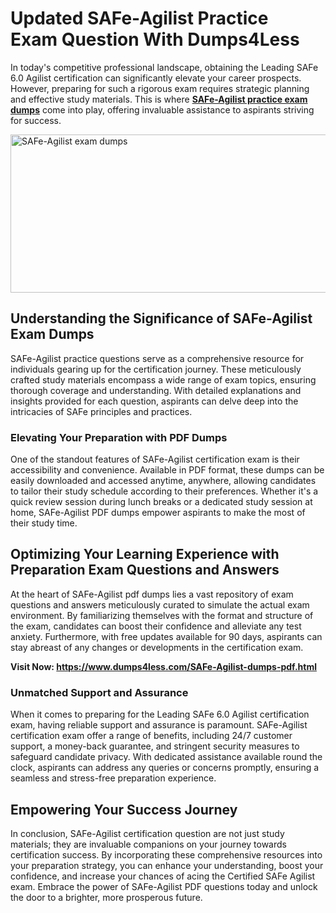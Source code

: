 <h1><strong>Updated SAFe-Agilist Practice Exam&nbsp;Question With Dumps4Less</strong></h1>
<p>In today's competitive professional landscape, obtaining the Leading SAFe 6.0 Agilist certification can significantly elevate your career prospects. However, preparing for such a rigorous exam requires strategic planning and effective study materials. This is where <a href="https://www.dumps4less.com/SAFe-Agilist-dumps-pdf.html"><strong>SAFe-Agilist practice exam dumps</strong></a> come into play, offering invaluable assistance to aspirants striving for success.</p>
<p><a href="https://www.dumps4less.com/SAFe-Agilist-dumps-pdf.html"><img src="https://i.ibb.co/X5n2HkL/image.png" alt="SAFe-Agilist exam dumps" width="760" height="253" /></a></p>
<h2><strong>Understanding the Significance of SAFe-Agilist Exam Dumps</strong></h2>
<p>SAFe-Agilist practice questions&nbsp;serve as a comprehensive resource for individuals gearing up for the certification journey. These meticulously crafted study materials encompass a wide range of exam topics, ensuring thorough coverage and understanding. With detailed explanations and insights provided for each question, aspirants can delve deep into the intricacies of SAFe principles and practices.</p>
<h3><strong>Elevating Your Preparation with PDF Dumps</strong></h3>
<p>One of the standout features of SAFe-Agilist&nbsp;certification&nbsp;exam is their accessibility and convenience. Available in PDF format, these dumps can be easily downloaded and accessed anytime, anywhere, allowing candidates to tailor their study schedule according to their preferences. Whether it's a quick review session during lunch breaks or a dedicated study session at home, SAFe-Agilist PDF dumps empower aspirants to make the most of their study time.</p>
<h2><strong>Optimizing Your Learning Experience with Preparation&nbsp;Exam Questions and Answers</strong></h2>
<p>At the heart of SAFe-Agilist&nbsp;pdf dumps lies a vast repository of exam questions and answers meticulously curated to simulate the actual exam environment. By familiarizing themselves with the format and structure of the exam, candidates can boost their confidence and alleviate any test anxiety. Furthermore, with free updates available for 90 days, aspirants can stay abreast of any changes or developments in the certification exam.</p>
<p><strong>Visit Now: <a href="https://www.dumps4less.com/SAFe-Agilist-dumps-pdf.html">https://www.dumps4less.com/SAFe-Agilist-dumps-pdf.html</a></strong></p>
<h3><strong>Unmatched Support and Assurance</strong></h3>
<p>When it comes to preparing for the Leading SAFe 6.0 Agilist certification exam, having reliable support and assurance is paramount. SAFe-Agilist certification exam offer a range of benefits, including 24/7 customer support, a money-back guarantee, and stringent security measures to safeguard candidate privacy. With dedicated assistance available round the clock, aspirants can address any queries or concerns promptly, ensuring a seamless and stress-free preparation experience.</p>
<h2><strong>Empowering Your Success Journey</strong></h2>
<p>In conclusion, SAFe-Agilist&nbsp;certification question are not just study materials; they are invaluable companions on your journey towards certification success. By incorporating these comprehensive resources into your preparation strategy, you can enhance your understanding, boost your confidence, and increase your chances of acing the Certified SAFe Agilist exam. Embrace the power of SAFe-Agilist PDF&nbsp;questions today and unlock the door to a brighter, more prosperous future.</p>
